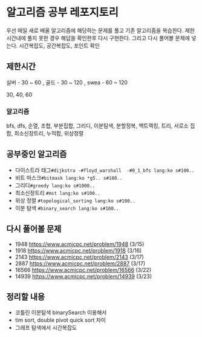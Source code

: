 # 알고리즘 공부 레포지토리
우선 매일 새로 배울 알고리즘에 해당하는 문제를 풀고 기존 알고리즘을 복습한다. 
제한시간내에 풀지 못한 경우 해답을 확인한후 다시 구현한다. 그리고 다시 풀어볼 문제에 넣는다.
시간복잡도, 공간복잡도, 포인트 확인
## 제한시간
실버 - 30 ~ 60 , 골드 - 30 ~ 120 , swea - 60 ~ 120

30, 40, 60

### 알고리즘
bfs, dfs, 순열, 조합, 부분집합, 그리디, 이분탐색, 분할정복, 백트랙킹, 트리, 서로소 집합, 최소신장트리, 누적합, 위상정렬

## 공부중인 알고리즘
- 다이스트라 태그```#dijkstra -#floyd_warshall  -#0_1_bfs lang:ko s#100..```
- 비트 마스크```#bitmask lang:ko *g5.. s#100..```
- 그리디```#greedy lang:ko s#1000..```
- 최소신장트리 ```#mst lang:ko s#100..```
- 위상 정렬 ```#topological_sorting lang:ko s#100..```
- 이분 탐색 ```#binary_search lang:ko s#100..```

## 다시 풀어볼 문제
- 1948 https://www.acmicpc.net/problem/1948 (3/15)
- 1918 https://www.acmicpc.net/problem/1918 (3/16)
- 2143 https://www.acmicpc.net/problem/2143 (3/17)
- 2887 https://www.acmicpc.net/problem/2887 (3/17)
- 16566 https://www.acmicpc.net/problem/16566 (3/22)
- 14939 https://www.acmicpc.net/problem/14939 (3/23)
 
## 정리할 내용
- 코틀린 이분탐색 binarySearch 이용해서
- tim sort, double pivot quick sort 차이
- 그래프 탐색에서 시간복잡도